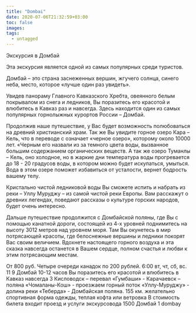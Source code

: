 ```yaml
---
title: "Dombai"
date: 2020-07-06T21:32:59+03:00
toc: false
images:
tags:
  - untagged
---
```


Экскурсия в Домбай <p>Эта экскурсия является одной из самых популярных среди туристов. </p> <p>Домбай – это страна заснеженных вершин, жгучего солнца, синего неба, место, которое «лучше один раз увидеть». </p> <p>Увидев панораму Главного Кавказского Хребта, овеянного белым покрывалом из снега и ледников, Вы поразитесь его красотой и влюбитесь в Кавказ раз и навсегда. Здесь находится один из самых популярных горнолыжных курортов России – Домбай. </p> <p>Продолжив наше путешествие, у Вас будет возможность полюбоваться на древний христианский храм. Так же Вы увидите горное озеро Кара – Кель, что в переводе с означает «черное озеро», которому около 10000 лет. «Черным его назвали из за темного цвета воды, вызванное большим содержанием органических веществ. А так же озеро Туманлы – Кель, оно холодное, но в жаркие дни температура воды прогревается до 18 - 20 градусов воды, в котором можно будет искупаться, умыться. Вода в этом озере поможет избавиться от усталости, вернет бодрость вашему телу. </p> <p>Кристально чистой ледниковой воды Вы сможете испить и набрать из реки – Уллу Муруджу – из самой чистой реки Европы. Вам расскажут о древних легендах, поведают рассказы о культуре горских народов, будет очень интересно. </p> <p>Дальше путешествие продолжится с Домбайской поляны, где Вы с помощью канатной дороги, состоящей из 4-х уровней поднимитесь на высоту 3012 метров над уровнем моря. Там Вы окунетесь в мир потрясающей красоты, где белоснежные вершины и ледники покорят Вас своим величием. Вдохнете настоящего горного воздуха и эта сказка навсегда останется в Вашем сердце, полном счастья и любви к этим потрясающим местам.</p> От 800 руб. Четыре очереди канадок по 200 рублей. 6:00 вт, чт, сб, вс. 11 9 Домбай 10-12 часов Вы поразитесь его красотой и влюбитесь в Кавказ навсегда 3 Кисловодск – перевал «Гумбаши» - Карачаевск – поляна «Чомаланы-Кош» - проезжаем горный поток «Уллу-Муруджу» - долина реки «Теберда» - Домбайская поляна. 155 км. желательно спортивная форма одежды, теплая кофта или ветровка В стоимость билета входит проезд и услуги экскурсовода 1500 Домбай 1 dombay
